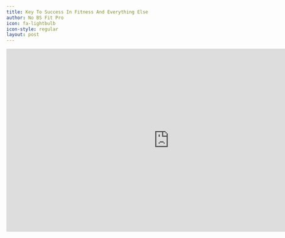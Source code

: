 ```yaml
---
title: Key To Success In Fitness And Everything Else
author: No BS Fit Pro
icon: fa-lightbulb
icon-style: regular
layout: post
---
```


<div class="video-container"><iframe width="853" height="480" src="https://www.youtube.com/embed/OIAw7P5-OIw" frameborder="0" allowfullscreen></iframe></div>
